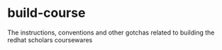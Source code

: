 # build-course
The instructions, conventions and other gotchas related to building the redhat scholars coursewares
